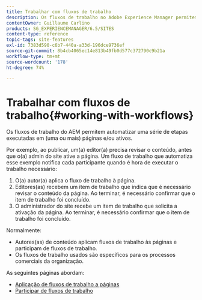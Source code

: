 ```yaml
---
title: Trabalhar com fluxos de trabalho
description: Os fluxos de trabalho no Adobe Experience Manager permitem automatizar uma série de etapas executadas em uma página ou ativo.
contentOwner: Guillaume Carlino
products: SG_EXPERIENCEMANAGER/6.5/SITES
content-type: reference
topic-tags: site-features
exl-id: 7383d590-c6b7-440a-a33d-196dce9736ef
source-git-commit: 8b4cb4065ec14e813b49fb0d577c372790c9b21a
workflow-type: tm+mt
source-wordcount: '178'
ht-degree: 74%

---
```


# Trabalhar com fluxos de trabalho{#working-with-workflows}

Os fluxos de trabalho do AEM permitem automatizar uma série de etapas executadas em (uma ou mais) páginas e/ou ativos.

Por exemplo, ao publicar, um(a) editor(a) precisa revisar o conteúdo, antes que o(a) admin do site ative a página. Um fluxo de trabalho que automatiza esse exemplo notifica cada participante quando é hora de executar o trabalho necessário:

1. O(a) autor(a) aplica o fluxo de trabalho à página.
1. Editores(as) recebem um item de trabalho que indica que é necessário revisar o conteúdo da página. Ao terminar, é necessário confirmar que o item de trabalho foi concluído.
1. O administrador do site recebe um item de trabalho que solicita a ativação da página. Ao terminar, é necessário confirmar que o item de trabalho foi concluído.

Normalmente:

* Autores(as) de conteúdo aplicam fluxos de trabalho às páginas e participam de fluxos de trabalho.
* Os fluxos de trabalho usados são específicos para os processos comerciais da organização.

As seguintes páginas abordam:

* [Aplicação de fluxos de trabalho a páginas](/help/sites-authoring/workflows-applying.md)
* [Participar de fluxos de trabalho](/help/sites-authoring/workflows-participating.md)
